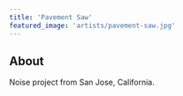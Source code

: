 ```yaml
---
title: 'Pavement Saw'
featured_image: 'artists/pavement-saw.jpg'
---
```


## About

Noise project from San Jose, California.
